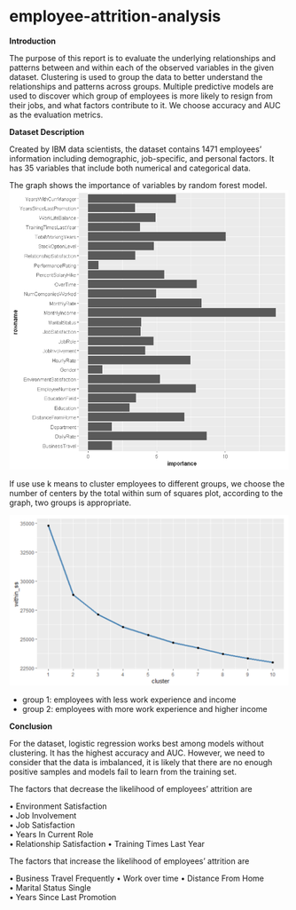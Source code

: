 # employee-attrition-analysis

**Introduction**

The purpose of this report is to evaluate the underlying relationships and patterns between and within each of the observed variables in the given dataset. Clustering is used to group the data to better understand the relationships and patterns across groups. Multiple predictive models are used to discover which group of employees is more likely to resign from their jobs, and what factors contribute to it. We choose accuracy and AUC as the evaluation metrics.

**Dataset Description**

Created by IBM data scientists, the dataset contains 1471 employees’ information including demographic, job-specific, and personal factors. It has 35 variables that include both numerical and categorical data. 


The graph shows the importance of variables by random forest model.
<img src="graph/random forest - importance.png" alt="importance" width="700"/>


If use use k means to cluster employees to different groups, we choose the number of centers by the total within sum of squares plot, according to the graph, two groups is appropriate. 

<img src="graph/the total within sum of squares plot.png" alt="importance" width="700"/>

-	group 1: employees with less work experience and income
-	group 2: employees with more work experience and higher income





**Conclusion**

For the dataset, logistic regression works best among models without clustering. It has the highest accuracy and AUC. However, we need to consider that the data is imbalanced, it is likely that there are no enough positive samples and models fail to learn from the training set. 

The factors that decrease the likelihood of employees’ attrition are

•	Environment Satisfaction   
•	Job Involvement   
•	Job Satisfaction   
•	Years In Current Role        
•	Relationship Satisfaction 
•	Training Times Last Year   
   
 The factors that increase the likelihood of employees’ attrition are
 
•	Business Travel Frequently
•	Work over time 
•	Distance From Home  
•	Marital Status Single  
•	Years Since Last Promotion           
